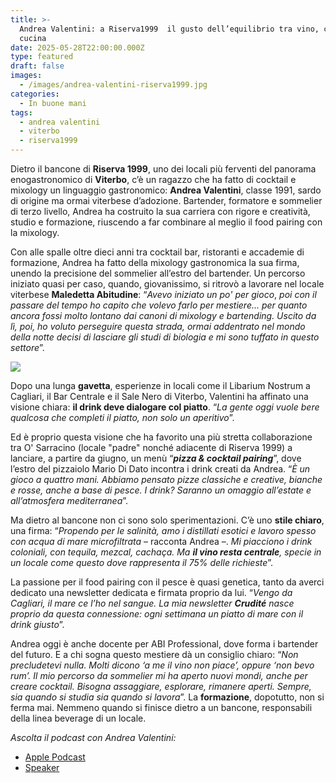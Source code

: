 ```yaml
---
title: >-
  Andrea Valentini: a Riserva1999  il gusto dell’equilibrio tra vino, cocktail e
  cucina
date: 2025-05-28T22:00:00.000Z
type: featured
draft: false
images:
  - /images/andrea-valentini-riserva1999.jpg
categories:
  - In buone mani
tags:
  - andrea valentini
  - viterbo
  - riserva1999
---
```


Dietro il bancone di **Riserva 1999**, uno dei locali più ferventi del panorama enogastronomico di **Viterbo**, c’è un ragazzo che ha fatto di cocktail e mixology un linguaggio gastronomico: **Andrea Valentini**, classe 1991, sardo di origine ma ormai viterbese d’adozione. Bartender, formatore e sommelier di terzo livello, Andrea ha costruito la sua carriera con rigore e creatività, studio e formazione, riuscendo a far combinare al meglio il food pairing con la mixology.

Con alle spalle oltre dieci anni tra cocktail bar, ristoranti e accademie di formazione, Andrea ha fatto della mixology gastronomica la sua firma, unendo la precisione del sommelier all’estro del bartender. Un percorso iniziato quasi per caso, quando, giovanissimo, si ritrovò a lavorare nel locale viterbese **Maledetta Abitudine**: “*Avevo iniziato un po' per gioco*, *poi con il passare del tempo ho capito che volevo farlo per mestiere... per quanto ancora fossi molto lontano dai canoni di mixology e bartending. Uscito da lì, poi, ho voluto perseguire questa strada, ormai addentrato nel mondo della notte decisi di lasciare gli studi di biologia e mi sono tuffato in questo settore*”.

![](/images/andrea-valentini-bartender.png)

Dopo una lunga **gavetta**, esperienze in locali come il Libarium Nostrum a Cagliari, il Bar Centrale e il Sale Nero di Viterbo, Valentini ha affinato una visione chiara: **il drink deve dialogare col piatto**. “*La gente oggi vuole bere qualcosa che completi il piatto, non solo un aperitivo*”.

Ed è proprio questa visione che ha favorito una più stretta collaborazione tra O' Sarracino (locale "padre" nonché adiacente  di Riserva 1999) a lanciare, a partire da giugno, un menù “***pizza & cocktail pairing***”, dove l’estro del pizzaiolo Mario Di Dato incontra i drink creati da Andrea. “*È un gioco a quattro mani. Abbiamo pensato pizze classiche e creative, bianche e rosse, anche a base di pesce. I drink? Saranno un omaggio all’estate e all’atmosfera mediterranea*”.

Ma dietro al bancone non ci sono solo sperimentazioni. C’è uno **stile chiaro**, una firma: “*Propendo per le salinità, amo i distillati esotici e lavoro spesso con acqua di mare microfiltrata* – racconta Andrea –. *Mi piacciono i drink coloniali, con tequila, mezcal, cachaça. Ma **il vino resta centrale**, specie in un locale come questo dove rappresenta il 75% delle richieste*”.

La passione per il food pairing con il pesce è quasi genetica, tanto da averci dedicato una newsletter dedicata e firmata proprio da lui. “*Vengo da Cagliari, il mare ce l’ho nel sangue. La mia newsletter **Crudité** nasce proprio da questa connessione: ogni settimana un piatto di mare con il drink giusto*”.

Andrea oggi è anche docente per ABI Professional, dove forma i bartender del futuro. E a chi sogna questo mestiere dà un consiglio chiaro: “*Non precludetevi nulla. Molti dicono ‘a me il vino non piace’, oppure ‘non bevo rum’. Il mio percorso da sommelier mi ha aperto nuovi mondi, anche per creare cocktail. Bisogna assaggiare, esplorare, rimanere aperti. Sempre, sia quando si studia sia quando si lavora*”. La **formazione**, dopotutto, non si ferma mai. Nemmeno quando si finisce dietro a un bancone, responsabili della linea beverage di un locale.

*Ascolta il podcast con Andrea Valentini:*

* [Apple Podcast](https://podcasts.apple.com/us/podcast/andrea-valentini-dalla-sardegna-al-bancone-di-riserva-1999/id1509298726?i=1000709617670)
* [Speaker ](https://www.spreaker.com/episode/andrea-valentini-dalla-sardegna-al-bancone-di-riserva-1999--66232577)
